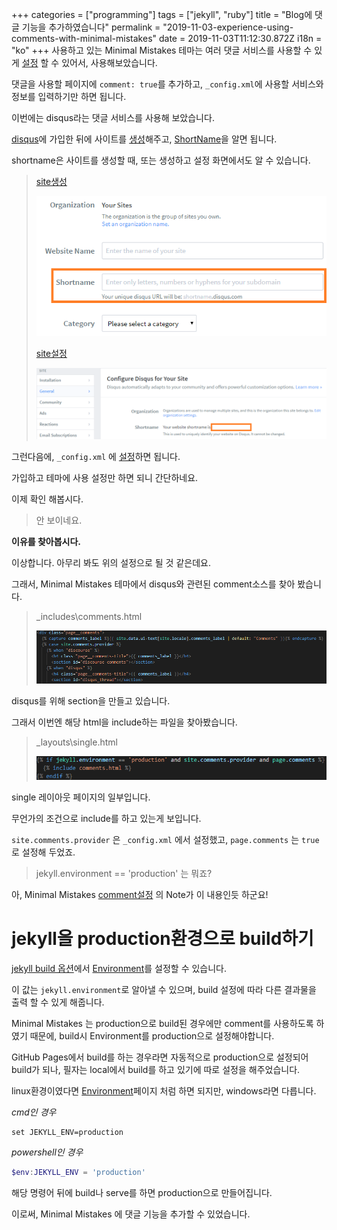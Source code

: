 +++
categories = ["programming"]
tags = ["jekyll", "ruby"]
title = "Blog에 댓글 기능을 추가하였습니다"
permalink = "2019-11-03-experience-using-comments-with-minimal-mistakes"
date = 2019-11-03T11:12:30.872Z
i18n = "ko"
+++
사용하고 있는 Minimal Mistakes 테마는 여러 댓글 서비스를 사용할 수 있게 [설정](https://mmistakes.github.io/minimal-mistakes/docs/configuration/#comments) 할 수 있어서, 사용해보았습니다.

댓글을 사용할 페이지에 `comment: true`를 추가하고, `_config.xml`에 사용할 서비스와 정보를 입력하기만 하면 됩니다.

이번에는 disqus라는 댓글 서비스를 사용해 보았습니다.

[disqus](https://disqus.com/)에 가입한 뒤에 사이트를 [생성](http://disqus.com/admin/create)해주고, [ShortName](https://help.disqus.com/en/articles/1717111-what-s-a-shortname)을 알면 됩니다. 

shortname은 사이트를 생성할 때, 또는 생성하고 설정 화면에서도 알 수 있습니다.

> [site생성](http://disqus.com/admin/create)
>  
>
> ![create-site](/img/uploads/create-site.png)
>
> [site설정](https://disqus.com/admin/settings/general/)
>  
>
> ![shortname](/img/uploads/shortname.png)

그런다음에, `_config.xml` 에 [설정](https://mmistakes.github.io/minimal-mistakes/docs/configuration/#disqus)하면 됩니다.

가입하고 테마에 사용 설정만 하면 되니 간단하네요.

이제 확인 해봅시다.

> 안 보이네요.

**이유를 찾아봅시다.**

이상합니다. 아무리 봐도 위의 설정으로 될 것 같은데요.

그래서, Minimal Mistakes 테마에서 disqus와 관련된 comment소스를 찾아 봤습니다.

> _includes\comments.html
>
>
> ![comments](/img/uploads/comments.png)

disqus를 위해 section을 만들고 있습니다.

그래서 이번엔 해당 html을 include하는 파일을 찾아봤습니다.

> _layouts\single.html
>
>
> ![single](/img/uploads/single.png)

single 레이아웃 페이지의 일부입니다.

무언가의 조건으로 include를 하고 있는게 보입니다.

`site.comments.provider` 은 `_config.xml` 에서 설정했고, `page.comments` 는 `true` 로 설정해 두었죠.

> jekyll.environment == 'production' 는 뭐죠?

아, Minimal Mistakes  [comment설정](https://mmistakes.github.io/minimal-mistakes/docs/configuration/#comments) 의 Note가 이 내용인듯 하군요!

# jekyll을 production환경으로 build하기

[jekyll build 옵션](https://jekyllrb.com/docs/configuration/options/#build-command-options)에서 [Environment](https://jekyllrb.com/docs/configuration/environments/)를 설정할 수 있습니다.

이 값는 `jekyll.environment`로 알아낼 수 있으며,  build 설정에 따라 다른 결과물을 출력 할 수 있게 해줍니다.

Minimal Mistakes 는 production으로 build된 경우에만 comment를 사용하도록 하였기 때문에, build시 Environment를 production으로 설정해야합니다.

GitHub Pages에서 build를 하는 경우라면 자동적으로 production으로 설정되어 build가 되나, 필자는 local에서 build를 하고 있기에 따로 설정을 해주었습니다.

linux환경이였다면 [Environment](https://jekyllrb.com/docs/configuration/environments/)페이지 처럼 하면 되지만, windows라면 다릅니다.

*cmd인 경우*

```shell
set JEKYLL_ENV=production
```

*powershell인 경우*

```powershell
$env:JEKYLL_ENV = 'production'
```

해당 명령어 뒤에 build나 serve를 하면 production으로 만들어집니다.

이로써, Minimal Mistakes 에 댓글 기능을 추가할 수 있었습니다.